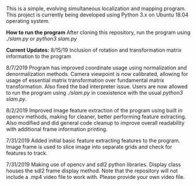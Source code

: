 This is a simple, evolving simultaneous localization and mapping program.
This project is currently being developed using Python 3.x on Ubuntu 18.04 operating system.

**How to run the program**
After cloning this repository, run the program using *./slam.py* or *python3 slam.py*

**Current Updates:**
8/15/19
Inclusion of rotation and transformation matrix information to the program

8/7/2019
Program has improved coordinate usage using normalization and denormalization methods. Camera viewpoint is now 
calibrated, allowing for usage of essential matrix transformation over fundamental matrix transformation. Also
fixed the bad interpreter issue. Users are now allowed to run the program using *./slam.py* in coexistence with
the usual *python3 slam.py*.

8/2/2019
Improved image feature extraction of the program using built in opencv methods, making for cleaner, better
performing feature extracting. Also modified and did general code cleanup to improve overall readability
with additional frame information printing.

7/31/2019
Added initial basic feature extracting features to the program. Image frame is used to slice image into 
separate grids and check for features to track.

7/31/2019
Making use of opencv and sdl2 python libraries. Display class houses the sdl2 frame display method.
Note that the repository will not include a .mp4 video file to work with. Please provide your own video file.

